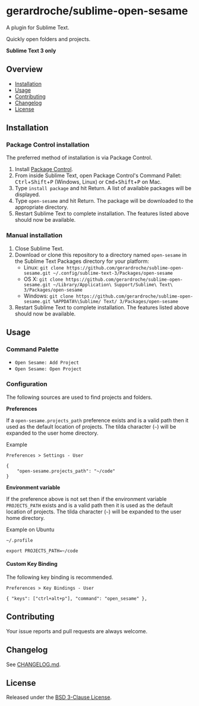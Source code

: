 # gerardroche/sublime-open-sesame

A plugin for Sublime Text.

Quickly open folders and projects.

**Sublime Text 3 only**

## Overview

* [Installation](#installation)
* [Usage](#usage)
* [Contributing](#contributing)
* [Changelog](#changelog)
* [License](#license)

## Installation

### Package Control installation

The preferred method of installation is via Package Control.

1. Install [Package Control](https://packagecontrol.io).
2. From inside Sublime Text, open Package Control's Command Pallet: <kbd>Ctrl</kbd>+<kbd>Shift</kbd>+<kbd>P</kbd> (Windows, Linux) or <kbd>Cmd</kbd>+<kbd>Shift</kbd>+<kbd>P</kbd> on Mac.
3. Type `install package` and hit Return. A list of available packages will be displayed.
4. Type `open-sesame` and hit Return. The package will be downloaded to the appropriate directory.
5. Restart Sublime Text to complete installation. The features listed above should now be available.

### Manual installation

1. Close Sublime Text.
2. Download or clone this repository to a directory named `open-sesame` in the Sublime Text Packages directory for your platform:
    * Linux: `git clone https://github.com/gerardroche/sublime-open-sesame.git ~/.config/sublime-text-3/Packages/open-sesame`
    * OS X: `git clone https://github.com/gerardroche/sublime-open-sesame.git ~/Library/Application\ Support/Sublime\ Text\ 3/Packages/open-sesame`
    * Windows: `git clone https://github.com/gerardroche/sublime-open-sesame.git %APPDATA%\Sublime/ Text/ 3/Packages/open-sesame`
3. Restart Sublime Text to complete installation. The features listed above should now be available.

## Usage

### Command Palette

* `Open Sesame: Add Project`
* `Open Sesame: Open Project`

### Configuration

The following sources are used to find projects and folders.

**Preferences**

If a `open-sesame.projects_path` preference exists and is a valid path then it used as the default location of projects. The tilda character (`~`) will be expanded to the user home directory.

Example

`Preferences > Settings - User`

```
{
    "open-sesame.projects_path": "~/code"
}
```

**Environment variable**

If the preference above is not set then if the environment variable `PROJECTS_PATH` exists and is a valid path then it is used as the default location of projects. The tilda character (`~`) will be expanded to the user home directory.

Example on Ubuntu

`~/.profile`

```
export PROJECTS_PATH=~/code
```

#### Custom Key Binding

The following key binding is recommended.

`Preferences > Key Bindings - User`

```
{ "keys": ["ctrl+alt+p"], "command": "open_sesame" },
```

## Contributing

Your issue reports and pull requests are always welcome.

## Changelog

See [CHANGELOG.md](CHANGELOG.md).

## License

Released under the [BSD 3-Clause License](LICENSE).

